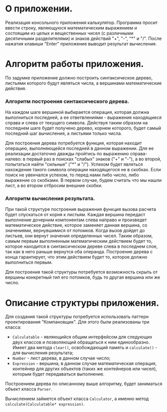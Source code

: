 О приложении.
=======
Реализация консольного приложения калькулятор. Программа просит ввести строку, являющуюся математическим выражением и состоящим из целых и вещественных чисел (с различными десятичными разделителями) и знаков действий "+", "-", "*" и "/". После нажатия клавиши "Enter" приложение выводит результат вычисления.

Алгоритм работы приложения.
=======
По задумке приложение должно построить синтаксическое дерево, листьями которого будут являться числа, а вершинами математические действия. 

### Алгоритм построения синтаксического дерева.

На каждом шаге вершиной выбирается операция, которая должна выполниться последней, а ее ответвлениями - выражения находящиеся справа и слева от текущего символа. Действуя таким образом на последнем шаге будет получено дерево, корнем которого, будет самый последний шаг вычисления, а листьями только числа.

Для построения дерева потребуется функция, которая находит операцию, выполняющейся последней в данном выражении. Для ее реализации достаточно дважды пройтись по выражению справа-налево: в первый раз в поисках "слабых" знаков ("+" и "-"), а во второй, попытаться найти "сильные" ("*" и "/"). Успехом будет являться нахождение такого символа операции находящегося не в скобках. Если поиск не увенчался успехом, то перед нами либо число, либо выражение со скобками. В первом случае, будем считать что мы нашли лист, а во втором отбросим внешние скобки.

### Алгоритм вычисления результата.

При такой структуре построения выражения функция вызова расчета будет спускаться от корня к листьям. Каждая вершина передаст выполнение дочерним компонентам слева направо и произведет математическое действие, которое заменяет данная вершина, со значениями, вернувшимися от потомков. Когда вызов дойдет до листьев, они вернут значения определенных чисел.
Таким образом, самым первым выполненным математическим действием будет то, которое находится в синтаксическом дереве слева в последнем слое, так как в него раньше вернутся оба операнда. Построение дерева с конца гарантирует, что этим действием будет то, которое должно выполниться первым.

Для построения такой структуры потребуется возможность скрыть от вершины конкретный тип его потомков, будь то другая вершина или же число.

Описание структуры приложения. 
=======

Для создания такой структуры потребуется использовать паттерн проектирования "Компановщик". Для этого были реализованы три класса:
- <code>Calculatable</code> - являющийся общим интерфейсом для следующих двух классов и позволяющий обращаться к ним единообразно. Имеет два метода <code>clear()</code>, освобождающий память и <code>calculate()</code> - для вычисления результата;
- <code>Number</code> - лист дерева, в данном случае число;
- <code>Expression</code> - вершина, в данном случае математическая операция, контейнер для других объектов (таких же контейнеров или чисел), которым будет передаваться выполнение.

Построением дерева по описанному выше алгоритму, будет заниматься объект класса <code>Parser</code>.

Вычислением займется объект класса <code>Calculator</code>, а именно метод <code>calculate(Calculatable* expression)</code>.
